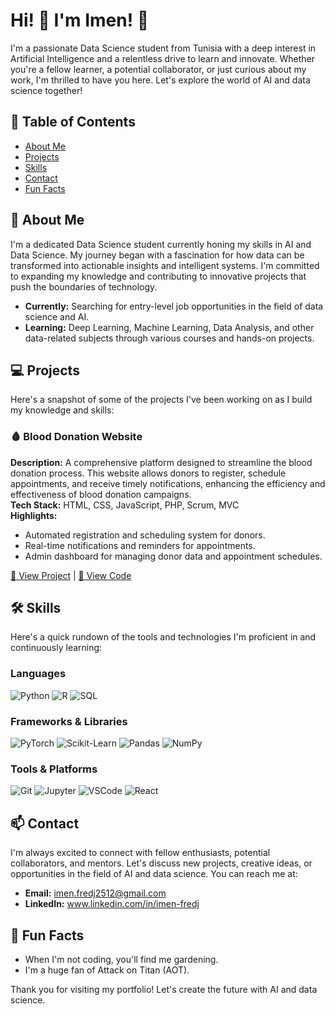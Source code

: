 <h1> Hi! 👋 I'm Imen! 🌟</h1>

<p> I'm a passionate Data Science student from Tunisia with a deep interest in Artificial Intelligence and a relentless drive to learn and innovate. Whether you're a fellow learner, a potential collaborator, or just curious about my work, I'm thrilled to have you here. Let's explore the world of AI and data science together!</p>

<h2>📌 Table of Contents</h2>
<ul>
  <li><a href="#about-me">About Me</a></li>
  <li><a href="#projects">Projects</a></li>
  <li><a href="#skills">Skills</a></li>
  <li><a href="#contact">Contact</a></li>
  <li><a href="#fun-facts">Fun Facts</a></li>
</ul>

<h2 id="about-me">🚀 About Me</h2>
<p>I'm a dedicated Data Science student currently honing my skills in AI and Data Science. My journey began with a fascination for how data can be transformed into actionable insights and intelligent systems. I'm committed to expanding my knowledge and contributing to innovative projects that push the boundaries of technology.</p>
<ul>
  <li><strong>Currently:</strong> Searching for entry-level job opportunities in the field of data science and AI.</li>
  <li><strong>Learning:</strong> Deep Learning, Machine Learning, Data Analysis, and other data-related subjects through various courses and hands-on projects.</li>
</ul>

<h2 id="projects">💻 Projects</h2>
<p>Here's a snapshot of some of the projects I've been working on as I build my knowledge and skills:</p>

<h3>🩸 Blood Donation Website</h3>
<p><strong>Description:</strong> A comprehensive platform designed to streamline the blood donation process. This website allows donors to register, schedule appointments, and receive timely notifications, enhancing the efficiency and effectiveness of blood donation campaigns.<br>
<strong>Tech Stack:</strong> HTML, CSS, JavaScript, PHP, Scrum, MVC<br>
<strong>Highlights:</strong></p>
<ul>
  <li>Automated registration and scheduling system for donors.</li>
  <li>Real-time notifications and reminders for appointments.</li>
  <li>Admin dashboard for managing donor data and appointment schedules.</li>
</ul>
<p><a href="link-to-project">🔗 View Project</a> | <a href="link-to-repo">📁 View Code</a></p>

<h2 id="skills">🛠️ Skills</h2>
<p>Here's a quick rundown of the tools and technologies I'm proficient in and continuously learning:</p>

<h3>Languages</h3>
<p><img src="https://img.shields.io/badge/-Python-3776AB?style=flat&logo=python&logoColor=white" alt="Python">
<img src="https://img.shields.io/badge/-R-276DC3?style=flat&logo=r&logoColor=white" alt="R">
<img src="https://img.shields.io/badge/-SQL-4479A1?style=flat&logo=postgresql&logoColor=white" alt="SQL"></p>

<h3>Frameworks & Libraries</h3>
<p><img src="https://img.shields.io/badge/-PyTorch-EE4C2C?style=flat&logo=pytorch&logoColor=white" alt="PyTorch">
<img src="https://img.shields.io/badge/-Scikit--Learn-F7931E?style=flat&logo=scikit-learn&logoColor=white" alt="Scikit-Learn">
<img src="https://img.shields.io/badge/-Pandas-150458?style=flat&logo=pandas&logoColor=white" alt="Pandas">
<img src="https://img.shields.io/badge/-NumPy-013243?style=flat&logo=numpy&logoColor=white" alt="NumPy"></p>

<h3>Tools & Platforms</h3>
<p><img src="https://img.shields.io/badge/-Git-F05032?style=flat&logo=git&logoColor=white" alt="Git">
<img src="https://img.shields.io/badge/-Jupyter-F37626?style=flat&logo=jupyter&logoColor=white" alt="Jupyter">
<img src="https://img.shields.io/badge/-VSCode-007ACC?style=flat&logo=visual-studio-code&logoColor=white" alt="VSCode">
<img src="https://img.shields.io/badge/-React-61DAFB?style=flat&logo=react&logoColor=black" alt="React"></p>

<h2 id="contact">📫 Contact</h2>
<p>I'm always excited to connect with fellow enthusiasts, potential collaborators, and mentors. Let's discuss new projects, creative ideas, or opportunities in the field of AI and data science. You can reach me at:</p>
<ul>
  <li><strong>Email:</strong> <a href="mailto:imen.fredj2512@gmail.com">imen.fredj2512@gmail.com</a></li>
  <li><strong>LinkedIn:</strong> <a href="https://www.linkedin.com/in/imen-fredj">www.linkedin.com/in/imen-fredj</a></li>
</ul>

<h2 id="fun-facts">🎉 Fun Facts</h2>
<ul>
  <li>When I'm not coding, you'll find me gardening.</li>
  <li>I'm a huge fan of Attack on Titan (AOT).</li>
</ul>

<p>Thank you for visiting my portfolio! Let's create the future with AI and data science.</p>

